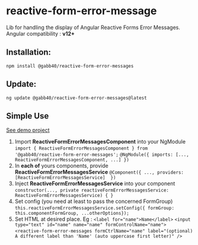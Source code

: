 # reactive-form-error-message
Lib for handling the display of Angular Reactive Forms Error Messages.
Angular compatibility  : **v12+**

## Installation: 
`npm install @gabb40/reactive-form-error-messages`

## Update:
`ng update @gabb40/reactive-form-error-messages@latest`
## Simple Use
[See demo project](https://github.com/GabB40/reactive-form-error-messages)

1. Import **ReactiveFormErrorMessagesComponent** into your NgModule
`import { ReactiveFormErrorMessagesComponent } from '@gabb40/reactive-form-error-messages';`
`@NgModule({
  imports: [..., ReactiveFormErrorMessagesComponent, ...]
})`
2. In **each of** yours components, provide **ReactiveFormErrorMessagesService**
`@Component({
  ...,
  providers: [ReactiveFormErrorMessagesService] 
})`
3. Inject **ReactiveFormErrorMessagesService** into your component
`constructor(..., private reactiveFormErrorMessagesService: ReactiveFormErrorMessagesService) { }`
4. Set config (you need at least to pass the concerned FormGroup)
`this.reactiveFormErrorMessagesService.setConfig({ formGroup: this.componentFormGroup, ...otherOptions});`
5. Set HTML at desired place. Eg : 
`<label for="name">Name</label>`
`<input type="text" id="name" name="name" formControlName="name">`
`<reactive-form-error-messages formCtrlName="name" label="(optional) A different label than 'Name' (auto uppercase first letter)" />`
